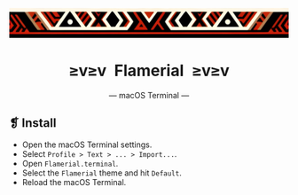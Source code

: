 <p align="center">
  <img alt="" src="../../assets/images/ornament.png" width=1020 />
</p>
<h1 align="center">≥v≥v&ensp;Flamerial&ensp;≥v≥v</h1>
<p align="center">— macOS Terminal —</p>

## ❡ Install
- Open the macOS Terminal settings.
- Select `Profile > Text > ... > Import...`.
- Open `Flamerial.terminal`.
- Select the `Flamerial` theme and hit `Default`.
- Reload the macOS Terminal.
